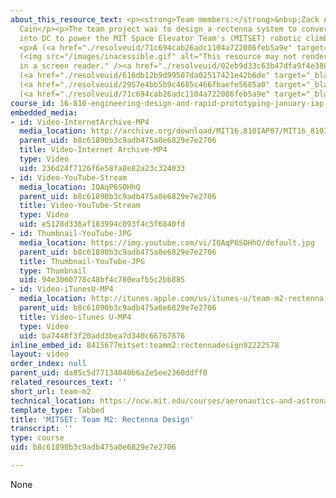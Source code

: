 ```yaml
---
about_this_resource_text: <p><strong>Team members:</strong>&nbsp;Zack Anderson, Darrell
  Cain</p><p>The team project was to design a rectenna system to convert microwaves
  into DC to power the MIT Space Elevator Team's (MITSET) robotic climber.</p><p><strong>Deliverables</strong></p>
  <p>A (<a href="./resolveuid/71c694cab26adc1104a722086feb5a9e" target="_blank">PDF</a>)</p>             <p>B
  (<img src="/images/inacessible.gif" alt="This resource may not render correctly
  in a screen reader." /><a href="./resolveuid/02eb9d33c63b47dfa9f4e3809a5132df" target="_blank">PDF</a>)</p>             <p>C
  (<a href="./resolveuid/616db12b9d99507da02517421e42b6de" target="_blank">PDF</a>)</p>             <p>D
  (<a href="./resolveuid/2957e4bb5b9c4685c466fbaefe5685a0" target="_blank">PDF</a>)</p>             <p>E
  (<a href="./resolveuid/71c694cab26adc1104a722086feb5a9e" target="_blank">PDF</a>)</p>
course_id: 16-810-engineering-design-and-rapid-prototyping-january-iap-2007
embedded_media:
- id: Video-InternetArchive-MP4
  media_location: http://archive.org/download/MIT16.810IAP07/MIT16_810IAP07team_m2_300k.mp4
  parent_uid: b8c61890b3c9adb475a0e6829e7e2706
  title: Video-Internet Archive-MP4
  type: Video
  uid: 236d24f7126f6e58fa8e82a23c324033
- id: Video-YouTube-Stream
  media_location: IQAqP6SOHhQ
  parent_uid: b8c61890b3c9adb475a0e6829e7e2706
  title: Video-YouTube-Stream
  type: Video
  uid: e5128d336af183994c093f4c5f6840fd
- id: Thumbnail-YouTube-JPG
  media_location: https://img.youtube.com/vi/IQAqP6SOHhQ/default.jpg
  parent_uid: b8c61890b3c9adb475a0e6829e7e2706
  title: Thumbnail-YouTube-JPG
  type: Thumbnail
  uid: 94e3060778c48bf4c780eafb5c2bb885
- id: Video-iTunesU-MP4
  media_location: http://itunes.apple.com/us/itunes-u/team-m2-rectenna-design/id479613647?i=117663517
  parent_uid: b8c61890b3c9adb475a0e6829e7e2706
  title: Video-iTunes U-MP4
  type: Video
  uid: ba7448f3f20add3bea7d340c66767876
inline_embed_id: 8415677mitset:teamm2:rectennadesign92222578
layout: video
order_index: null
parent_uid: da85c5d77134040b6a2e5ee2360ddff0
related_resources_text: ''
short_url: team-m2
technical_location: https://ocw.mit.edu/courses/aeronautics-and-astronautics/16-810-engineering-design-and-rapid-prototyping-january-iap-2007/projects/team-m2
template_type: Tabbed
title: 'MITSET: Team M2: Rectenna Design'
transcript: ''
type: course
uid: b8c61890b3c9adb475a0e6829e7e2706

---
```

None